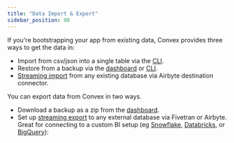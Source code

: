 ```yaml
---
title: "Data Import & Export"
sidebar_position: 90
---
```


If you're bootstrapping your app from existing data, Convex provides three ways
to get the data in:

- Import from csv/json into a single table via the
  [CLI](/database/import-export/import.mdx#single-table-import).
- Restore from a backup via the [dashboard](/database/backup-restore) or
  [CLI](/database/import-export/import.mdx#restore-data-from-a-backup-zip-file).
- [Streaming import](/production/integrations/streaming-import-export.md) from
  any existing database via Airbyte destination connector.

You can export data from Convex in two ways.

- Download a backup as a zip from the [dashboard](/database/backup-restore).
- Set up [streaming export](/production/integrations/streaming-import-export.md)
  to any external database via Fivetran or Airbyte. Great for connecting to a
  custom BI setup (eg [Snowflake](https://www.snowflake.com/),
  [Databricks](https://www.databricks.com), or
  [BigQuery](https://cloud.google.com/bigquery)):

<BetaAdmonition feature="Data Import & Export" verb="is" />
